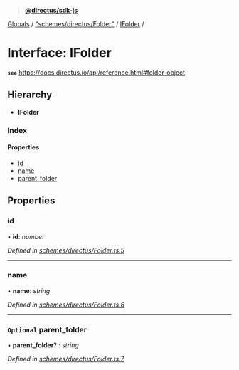 > **[@directus/sdk-js](../README.md)**

[Globals](../README.md) / ["schemes/directus/Folder"](../modules/_schemes_directus_folder_.md) / [IFolder](_schemes_directus_folder_.ifolder.md) /

# Interface: IFolder

**`see`** https://docs.directus.io/api/reference.html#folder-object

## Hierarchy

* **IFolder**

### Index

#### Properties

* [id](_schemes_directus_folder_.ifolder.md#id)
* [name](_schemes_directus_folder_.ifolder.md#name)
* [parent_folder](_schemes_directus_folder_.ifolder.md#optional-parent_folder)

## Properties

###  id

• **id**: *number*

*Defined in [schemes/directus/Folder.ts:5](https://github.com/direcuts/sdk-js/tree/master/schemes/directus/Folder.ts#L5)*

___

###  name

• **name**: *string*

*Defined in [schemes/directus/Folder.ts:6](https://github.com/direcuts/sdk-js/tree/master/schemes/directus/Folder.ts#L6)*

___

### `Optional` parent_folder

• **parent_folder**? : *string*

*Defined in [schemes/directus/Folder.ts:7](https://github.com/direcuts/sdk-js/tree/master/schemes/directus/Folder.ts#L7)*